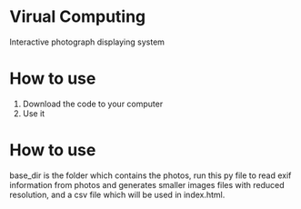 # Virual Computing

Interactive photograph displaying system

# How to use

1. Download the code to your computer
2. Use it


# How to use
base_dir is the folder which contains the photos, run this py file to read exif information from photos and generates smaller images files with reduced resolution, and a csv file which will be used in index.html.
